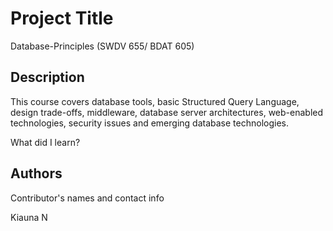 # Project Title

Database-Principles (SWDV 655/ BDAT 605)

## Description

This course covers database tools, basic Structured Query Language, design trade-offs, middleware, database server architectures, web-enabled technologies, security issues and emerging database technologies.

What did I learn?


## Authors

Contributor's names and contact info

Kiauna N




